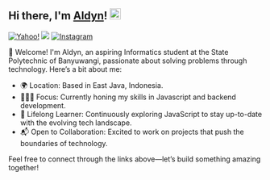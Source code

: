 

## Hi there, I'm [Aldyn](https://github.com/aldnnnz)! <img src="https://cdn.sazumi.moe/file/zsdrto.gif" width="22">



[![Yahoo!](https://img.shields.io/badge/Yahoo!-6001D2?style=for-the-badge&logo=Yahoo!&logoColor=white)](mailto:aldynnn@yahoo.com)
[![](https://img.shields.io/badge/LinkedIn-0077B5?style=for-the-badge&logo=linkedin&logoColor=white)](https://www.linkedin.com/in/aldynputra)
[![Instagram](https://img.shields.io/badge/Instagram-%23E4405F.svg?style=for-the-badge&logo=Instagram&logoColor=white)](https://www.instagram.com/aldnnnz)


👋 Welcome! I'm Aldyn, an aspiring Informatics student at the State Polytechnic of Banyuwangi, passionate about solving problems through technology. Here’s a bit about me:

- 🌍 Location: Based in East Java, Indonesia.
- 👨🏻‍💻 Focus: Currently honing my skills in Javascript and backend development.
- 🧠 Lifelong Learner: Continuously exploring JavaScript to stay up-to-date with the evolving tech landscape.
- 📬 Open to Collaboration: Excited to work on projects that push the boundaries of technology.

Feel free to connect through the links above—let’s build something amazing together!




